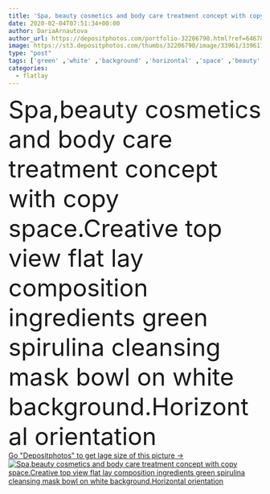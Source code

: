```yaml
---
title: 'Spa, beauty cosmetics and body care treatment concept with copy space'
date: 2020-02-04T07:51:34+00:00
author: DariaArnautova
author_url: https://depositphotos.com/portfolio-32206790.html?ref=64678756
image: https://st3.depositphotos.com/thumbs/32206790/image/33961/339617544/api_thumb_450.jpg?forcejpeg=true
type: "post"
tags: ['green' ,'white' ,'background' ,'horizontal' ,'space' ,'beauty' ,'relaxation' ,'hair' ,'healthy' ,'life' ,'natural' ,'spoon' ,'cream' ,'cup' ,'face' ,'care' ,'skin' ,'concept' ,'relax' ,'bowl' ,'product' ,'woman' ,'lifestyle' ,'still' ,'organic' ,'accessories' ,'bath' ,'bathroom' ,'body' ,'cosmetics' ,'hygiene' ,'spa' ,'therapy' ,'treatment' ,'aromatherapy' ,'composition' ,'ingredients' ,'mask' ,'wellness' ,'above' ,'massage' ,'diy' ,'essential' ,'ayurveda' ,'detox' ,'spirulina' ,'copy space' ,'top view' ,'flat lay' ,'flatlay' ]
categories: 
  - flatlay
---
```

<div aling="center">
            <font size="60"> Spa,beauty cosmetics and body care treatment concept with copy space.Creative top view flat lay composition ingredients green spirulina cleansing mask bowl on white background.Horizontal orientation</font>   
</div>
<div>
    <a href='https://st3.depositphotos.com/thumbs/32206790/image/33961/339617544/api_thumb_450.jpg?forcejpeg=true?ref=64678756' target=_blank > Go "Depositphotos" to get lage size of this picture ->
        <img href='https://st3.depositphotos.com/thumbs/32206790/image/33961/339617544/api_thumb_450.jpg?forcejpeg=true?ref=64678756' src='https://st3.depositphotos.com/32206790/33961/i/950/depositphotos_339617544-stock-photo-spa-beauty-cosmetics-and-body.jpg?forcejpeg=true' alt='Spa,beauty cosmetics and body care treatment concept with copy space.Creative top view flat lay composition ingredients green spirulina cleansing mask bowl on white background.Horizontal orientation' >
    </a>
</div>
